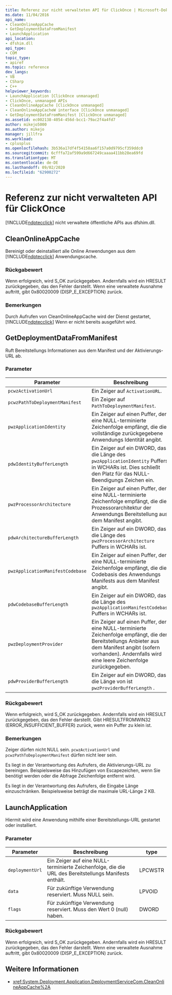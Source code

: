 ```yaml
---
title: Referenz zur nicht verwalteten API für ClickOnce | Microsoft-Dokumentation
ms.date: 11/04/2016
api_name:
- CleanOnlineAppCache
- GetDeploymentDataFromManifest
- LaunchApplication
api_location:
- dfshim.dll
api_type:
- COM
topic_type:
- apiref
ms.topic: reference
dev_langs:
- VB
- CSharp
- C++
helpviewer_keywords:
- LaunchApplication [ClickOnce unmanaged]
- ClickOnce, unmanaged APIs
- CleanOnlineAppCache [ClickOnce unmanaged]
- CleanOnlineAppCacheW interface [ClickOnce unmanaged]
- GetDeploymentDataFromManifest [ClickOnce unmanaged]
ms.assetid: ec002138-4054-456d-bcc1-79ac2f4a4fd7
author: mikejo5000
ms.author: mikejo
manager: jillfra
ms.workload:
- cplusplus
ms.openlocfilehash: 3b536a17df4f54158aa6f157a0d9795cf359ddc0
ms.sourcegitcommit: 6cfffa72af599a9d667249caaaa411bb28ea69fd
ms.translationtype: MT
ms.contentlocale: de-DE
ms.lasthandoff: 09/02/2020
ms.locfileid: "62900272"
---
```

# <a name="clickonce-unmanaged-api-reference"></a>Referenz zur nicht verwalteten API für ClickOnce
[!INCLUDE[ndptecclick](../deployment/includes/ndptecclick_md.md)] nicht verwaltete öffentliche APIs aus dfshim.dll.

## <a name="cleanonlineappcache"></a>CleanOnlineAppCache
 Bereinigt oder deinstalliert alle Online Anwendungen aus dem [!INCLUDE[ndptecclick](../deployment/includes/ndptecclick_md.md)] Anwendungscache.

### <a name="return-value"></a>Rückgabewert
 Wenn erfolgreich, wird S_OK zurückgegeben. Andernfalls wird ein HRESULT zurückgegeben, das den Fehler darstellt. Wenn eine verwaltete Ausnahme auftritt, gibt 0x80020009 (DISP_E_EXCEPTION) zurück.

### <a name="remarks"></a>Bemerkungen
 Durch Aufrufen von CleanOnlineAppCache wird der Dienst gestartet, [!INCLUDE[ndptecclick](../deployment/includes/ndptecclick_md.md)] Wenn er nicht bereits ausgeführt wird.

## <a name="getdeploymentdatafrommanifest"></a>GetDeploymentDataFromManifest
 Ruft Bereitstellungs Informationen aus dem Manifest und der Aktivierungs-URL ab.

### <a name="parameters"></a>Parameter

|Parameter|Beschreibung|type|
|---------------|-----------------|----------|
|`pcwzActivationUrl`|Ein Zeiger auf `ActivationURL`.|LPCWSTR|
|`pcwzPathToDeploymentManifest`|Ein Zeiger auf `PathToDeploymentManifest`.|LPCWSTR|
|`pwzApplicationIdentity`|Ein Zeiger auf einen Puffer, der eine NULL-terminierte Zeichenfolge empfängt, die die vollständige zurückgegebene Anwendungs Identität angibt.|LPWSTR|
|`pdwIdentityBufferLength`|Ein Zeiger auf ein DWORD, das die Länge des `pwzApplicationIdentity` Puffers in WCHARs ist. Dies schließt den Platz für das NULL-Beendigungs Zeichen ein.|LPDWORD|
|`pwzProcessorArchitecture`|Ein Zeiger auf einen Puffer, der eine NULL-terminierte Zeichenfolge empfängt, die die Prozessorarchitektur der Anwendungs Bereitstellung aus dem Manifest angibt.|LPWSTR|
|`pdwArchitectureBufferLength`|Ein Zeiger auf ein DWORD, das die Länge des `pwzProcessorArchitecture` Puffers in WCHARs ist.|LPDWORD|
|`pwzApplicationManifestCodebase`|Ein Zeiger auf einen Puffer, der eine NULL-terminierte Zeichenfolge empfängt, die die Codebasis des Anwendungs Manifests aus dem Manifest angibt.|LPWSTR|
|`pdwCodebaseBufferLength`|Ein Zeiger auf ein DWORD, das die Länge des `pwzApplicationManifestCodebase` Puffers in WCHARs ist.|LPDWORD|
|`pwzDeploymentProvider`|Ein Zeiger auf einen Puffer, der eine NULL-terminierte Zeichenfolge empfängt, die den Bereitstellungs Anbieter aus dem Manifest angibt (sofern vorhanden). Andernfalls wird eine leere Zeichenfolge zurückgegeben.|LPWSTR|
|`pdwProviderBufferLength`|Ein Zeiger auf ein DWORD, das die Länge von ist `pwzProviderBufferLength` .|LPDWORD|

### <a name="return-value"></a>Rückgabewert
 Wenn erfolgreich, wird S_OK zurückgegeben. Andernfalls wird ein HRESULT zurückgegeben, das den Fehler darstellt. Gibt HRESULTFROMWIN32 (ERROR_INSUFFICIENT_BUFFER) zurück, wenn ein Puffer zu klein ist.

### <a name="remarks"></a>Bemerkungen
 Zeiger dürfen nicht NULL sein. `pcwzActivationUrl` und `pcwzPathToDeploymentManifest` dürfen nicht leer sein.

 Es liegt in der Verantwortung des Aufrufers, die Aktivierungs-URL zu bereinigen. Beispielsweise das Hinzufügen von Escapezeichen, wenn Sie benötigt werden oder die Abfrage Zeichenfolge entfernt wird.

 Es liegt in der Verantwortung des Aufrufers, die Eingabe Länge einzuschränken. Beispielsweise beträgt die maximale URL-Länge 2 KB.

## <a name="launchapplication"></a>LaunchApplication
 Hiermit wird eine Anwendung mithilfe einer Bereitstellungs-URL gestartet oder installiert.

### <a name="parameters"></a>Parameter

|Parameter|Beschreibung|type|
|---------------|-----------------|----------|
|`deploymentUrl`|Ein Zeiger auf eine NULL-terminierte Zeichenfolge, die die URL des Bereitstellungs Manifests enthält.|LPCWSTR|
|`data`|Für zukünftige Verwendung reserviert. Muss NULL sein.|LPVOID|
|`flags`|Für zukünftige Verwendung reserviert. Muss den Wert 0 (null) haben.|DWORD|

### <a name="return-value"></a>Rückgabewert
 Wenn erfolgreich, wird S_OK zurückgegeben. Andernfalls wird ein HRESULT zurückgegeben, das den Fehler darstellt. Wenn eine verwaltete Ausnahme auftritt, gibt 0x80020009 (DISP_E_EXCEPTION) zurück.

## <a name="see-also"></a>Weitere Informationen
- <xref:System.Deployment.Application.DeploymentServiceCom.CleanOnlineAppCache%2A>